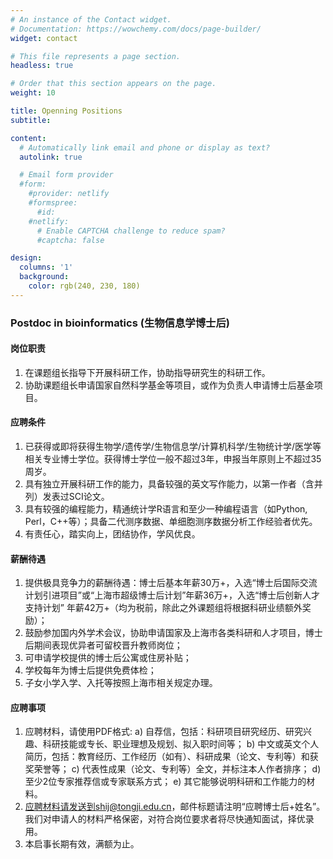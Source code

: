 ```yaml
---
# An instance of the Contact widget.
# Documentation: https://wowchemy.com/docs/page-builder/
widget: contact

# This file represents a page section.
headless: true

# Order that this section appears on the page.
weight: 10

title: Openning Positions
subtitle:

content:
  # Automatically link email and phone or display as text?
  autolink: true

  # Email form provider
  #form:
    #provider: netlify
    #formspree:
      #id:
    #netlify:
      # Enable CAPTCHA challenge to reduce spam?
      #captcha: false

design:
  columns: '1'
  background:
    color: rgb(240, 230, 180)
---
```


### Postdoc in bioinformatics (生物信息学博士后)
#### 岗位职责
1.	在课题组长指导下开展科研工作，协助指导研究生的科研工作。
2.	协助课题组长申请国家自然科学基金等项目，或作为负责人申请博士后基金项目。
#### 应聘条件
1.	已获得或即将获得生物学/遗传学/生物信息学/计算机科学/生物统计学/医学等相关专业博士学位。获得博士学位一般不超过3年，申报当年原则上不超过35周岁。
2.	具有独立开展科研工作的能力，具备较强的英文写作能力，以第一作者（含并列）发表过SCI论文。
3.	具有较强的编程能力，精通统计学R语言和至少一种编程语言（如Python, Perl，C++等）；具备二代测序数据、单细胞测序数据分析工作经验者优先。
4.	有责任心，踏实向上，团结协作，学风优良。
#### 薪酬待遇
1.	提供极具竞争力的薪酬待遇：博士后基本年薪30万+，入选“博士后国际交流计划引进项目”或“上海市超级博士后计划”年薪36万+，入选“博士后创新人才支持计划” 年薪42万+（均为税前，除此之外课题组将根据科研业绩额外奖励）；
2.	鼓励参加国内外学术会议，协助申请国家及上海市各类科研和人才项目，博士后期间表现优异者可留校晋升教师岗位；
3.	可申请学校提供的博士后公寓或住房补贴；
4.	学校每年为博士后提供免费体检；
5.	子女小学入学、入托等按照上海市相关规定办理。
#### 应聘事项
1.	应聘材料，请使用PDF格式:
a)	自荐信，包括：科研项目研究经历、研究兴趣、科研技能或专长、职业理想及规划、拟入职时间等；
b)	中文或英文个人简历，包括：教育经历、工作经历（如有）、科研成果（论文、专利等）和获奖荣誉等；
c)	代表性成果（论文、专利等）全文，并标注本人作者排序；
d)	至少2位专家推荐信或专家联系方式；
e)	其它能够说明科研和工作能力的材料。
2.	应聘材料请发送到shij@tongji.edu.cn，邮件标题请注明“应聘博士后+姓名”。我们对申请人的材料严格保密，对符合岗位要求者将尽快通知面试，择优录用。
3.	本启事长期有效，满额为止。
